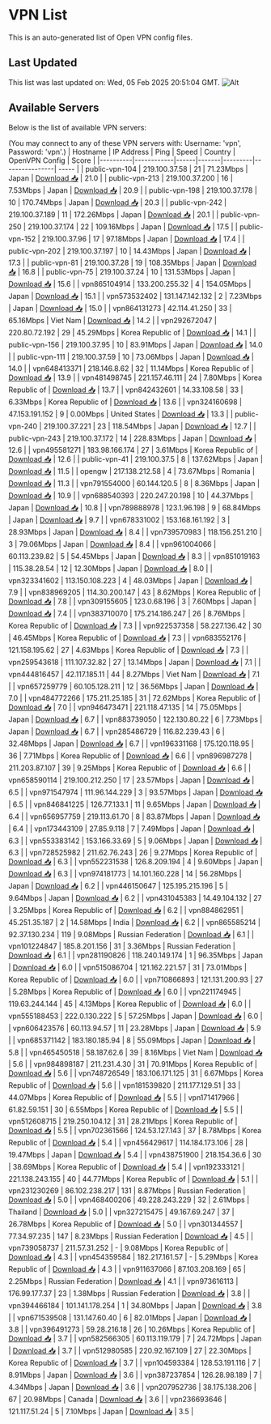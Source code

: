 # VPN List

This is an auto-generated list of Open VPN config files.

## Last Updated

This list was last updated on: Wed, 05 Feb 2025 20:51:04 GMT.
![Alt](https://repobeats.axiom.co/api/embed/186b98318ef1479477931607c1ad7d823f12451f.svg "Repobeats analytics image")

## Available Servers

Below is the list of available VPN servers:

(You may connect to any of these VPN servers with: Username: 'vpn', Password: 'vpn'.)
| Hostname | IP Address | Ping | Speed | Country | OpenVPN Config | Score |
|----------|------------|------|-------|---------|----------------| ----- |
| public-vpn-104 | 219.100.37.58 | 21 | 71.23Mbps | Japan | [Download 📥](./configs/server_0_JP.ovpn) | 21.0 |
| public-vpn-213 | 219.100.37.200 | 16 | 7.53Mbps | Japan | [Download 📥](./configs/server_1_JP.ovpn) | 20.9 |
| public-vpn-198 | 219.100.37.178 | 10 | 170.74Mbps | Japan | [Download 📥](./configs/server_2_JP.ovpn) | 20.3 |
| public-vpn-242 | 219.100.37.189 | 11 | 172.26Mbps | Japan | [Download 📥](./configs/server_3_JP.ovpn) | 20.1 |
| public-vpn-250 | 219.100.37.174 | 22 | 109.16Mbps | Japan | [Download 📥](./configs/server_4_JP.ovpn) | 17.5 |
| public-vpn-152 | 219.100.37.96 | 17 | 97.18Mbps | Japan | [Download 📥](./configs/server_5_JP.ovpn) | 17.4 |
| public-vpn-202 | 219.100.37.197 | 10 | 14.43Mbps | Japan | [Download 📥](./configs/server_6_JP.ovpn) | 17.3 |
| public-vpn-81 | 219.100.37.28 | 19 | 108.35Mbps | Japan | [Download 📥](./configs/server_7_JP.ovpn) | 16.8 |
| public-vpn-75 | 219.100.37.24 | 10 | 131.53Mbps | Japan | [Download 📥](./configs/server_8_JP.ovpn) | 15.6 |
| vpn865104914 | 133.200.255.32 | 4 | 154.05Mbps | Japan | [Download 📥](./configs/server_9_JP.ovpn) | 15.1 |
| vpn573532402 | 131.147.142.132 | 2 | 7.23Mbps | Japan | [Download 📥](./configs/server_10_JP.ovpn) | 15.0 |
| vpn864131273 | 42.114.41.250 | 33 | 65.16Mbps | Viet Nam | [Download 📥](./configs/server_11_VN.ovpn) | 14.2 |
| vpn292672047 | 220.80.72.192 | 29 | 45.29Mbps | Korea Republic of | [Download 📥](./configs/server_12_KR.ovpn) | 14.1 |
| public-vpn-156 | 219.100.37.95 | 10 | 83.91Mbps | Japan | [Download 📥](./configs/server_13_JP.ovpn) | 14.0 |
| public-vpn-111 | 219.100.37.59 | 10 | 73.06Mbps | Japan | [Download 📥](./configs/server_14_JP.ovpn) | 14.0 |
| vpn648413371 | 218.146.8.62 | 32 | 11.14Mbps | Korea Republic of | [Download 📥](./configs/server_15_KR.ovpn) | 13.9 |
| vpn481498745 | 221.157.46.111 | 24 | 7.80Mbps | Korea Republic of | [Download 📥](./configs/server_16_KR.ovpn) | 13.7 |
| vpn842432601 | 14.33.108.58 | 33 | 6.33Mbps | Korea Republic of | [Download 📥](./configs/server_17_KR.ovpn) | 13.6 |
| vpn324160698 | 47.153.191.152 | 9 | 0.00Mbps | United States | [Download 📥](./configs/server_18_US.ovpn) | 13.3 |
| public-vpn-240 | 219.100.37.221 | 23 | 118.54Mbps | Japan | [Download 📥](./configs/server_19_JP.ovpn) | 12.7 |
| public-vpn-243 | 219.100.37.172 | 14 | 228.83Mbps | Japan | [Download 📥](./configs/server_20_JP.ovpn) | 12.6 |
| vpn495581271 | 183.98.166.174 | 27 | 3.61Mbps | Korea Republic of | [Download 📥](./configs/server_21_KR.ovpn) | 12.6 |
| public-vpn-41 | 219.100.37.5 | 8 | 137.62Mbps | Japan | [Download 📥](./configs/server_22_JP.ovpn) | 11.5 |
| opengw | 217.138.212.58 | 4 | 73.67Mbps | Romania | [Download 📥](./configs/server_23_RO.ovpn) | 11.3 |
| vpn791554000 | 60.144.120.5 | 8 | 8.36Mbps | Japan | [Download 📥](./configs/server_24_JP.ovpn) | 10.9 |
| vpn688540393 | 220.247.20.198 | 10 | 44.37Mbps | Japan | [Download 📥](./configs/server_25_JP.ovpn) | 10.8 |
| vpn789888978 | 123.1.96.198 | 9 | 68.84Mbps | Japan | [Download 📥](./configs/server_26_JP.ovpn) | 9.7 |
| vpn678331002 | 153.168.161.192 | 3 | 28.93Mbps | Japan | [Download 📥](./configs/server_27_JP.ovpn) | 8.4 |
| vpn739570983 | 118.156.251.210 | 3 | 79.06Mbps | Japan | [Download 📥](./configs/server_28_JP.ovpn) | 8.4 |
| vpn961004066 | 60.113.239.82 | 5 | 54.45Mbps | Japan | [Download 📥](./configs/server_29_JP.ovpn) | 8.3 |
| vpn851019163 | 115.38.28.54 | 12 | 12.30Mbps | Japan | [Download 📥](./configs/server_30_JP.ovpn) | 8.0 |
| vpn323341602 | 113.150.108.223 | 4 | 48.03Mbps | Japan | [Download 📥](./configs/server_31_JP.ovpn) | 7.9 |
| vpn838969205 | 114.30.200.147 | 43 | 8.62Mbps | Korea Republic of | [Download 📥](./configs/server_32_KR.ovpn) | 7.8 |
| vpn309155605 | 123.0.68.196 | 3 | 7.60Mbps | Japan | [Download 📥](./configs/server_33_JP.ovpn) | 7.4 |
| vpn383710070 | 175.214.186.247 | 26 | 8.76Mbps | Korea Republic of | [Download 📥](./configs/server_34_KR.ovpn) | 7.3 |
| vpn922537358 | 58.227.136.42 | 30 | 46.45Mbps | Korea Republic of | [Download 📥](./configs/server_35_KR.ovpn) | 7.3 |
| vpn683552176 | 121.158.195.62 | 27 | 4.63Mbps | Korea Republic of | [Download 📥](./configs/server_36_KR.ovpn) | 7.3 |
| vpn259543618 | 111.107.32.82 | 27 | 13.14Mbps | Japan | [Download 📥](./configs/server_37_JP.ovpn) | 7.1 |
| vpn444816457 | 42.117.185.11 | 44 | 8.27Mbps | Viet Nam | [Download 📥](./configs/server_38_VN.ovpn) | 7.1 |
| vpn657259779 | 60.105.128.211 | 12 | 36.56Mbps | Japan | [Download 📥](./configs/server_39_JP.ovpn) | 7.0 |
| vpn484772266 | 175.211.25.185 | 31 | 72.62Mbps | Korea Republic of | [Download 📥](./configs/server_40_KR.ovpn) | 7.0 |
| vpn946473471 | 221.118.47.135 | 14 | 75.05Mbps | Japan | [Download 📥](./configs/server_41_JP.ovpn) | 6.7 |
| vpn883739050 | 122.130.80.22 | 6 | 7.73Mbps | Japan | [Download 📥](./configs/server_42_JP.ovpn) | 6.7 |
| vpn285486729 | 116.82.239.43 | 6 | 32.48Mbps | Japan | [Download 📥](./configs/server_43_JP.ovpn) | 6.7 |
| vpn196331168 | 175.120.118.95 | 36 | 7.71Mbps | Korea Republic of | [Download 📥](./configs/server_44_KR.ovpn) | 6.6 |
| vpn896987278 | 211.203.87.107 | 39 | 9.25Mbps | Korea Republic of | [Download 📥](./configs/server_45_KR.ovpn) | 6.6 |
| vpn658590114 | 219.100.212.250 | 17 | 23.57Mbps | Japan | [Download 📥](./configs/server_46_JP.ovpn) | 6.5 |
| vpn971547974 | 111.96.144.229 | 3 | 93.57Mbps | Japan | [Download 📥](./configs/server_47_JP.ovpn) | 6.5 |
| vpn846841225 | 126.77.133.1 | 11 | 9.65Mbps | Japan | [Download 📥](./configs/server_48_JP.ovpn) | 6.4 |
| vpn656957759 | 219.113.61.70 | 8 | 83.87Mbps | Japan | [Download 📥](./configs/server_49_JP.ovpn) | 6.4 |
| vpn173443109 | 27.85.9.118 | 7 | 7.49Mbps | Japan | [Download 📥](./configs/server_50_JP.ovpn) | 6.3 |
| vpn553383142 | 153.166.33.69 | 5 | 9.06Mbps | Japan | [Download 📥](./configs/server_51_JP.ovpn) | 6.3 |
| vpn728525982 | 211.62.76.243 | 26 | 9.27Mbps | Korea Republic of | [Download 📥](./configs/server_52_KR.ovpn) | 6.3 |
| vpn552231538 | 126.8.209.194 | 4 | 9.60Mbps | Japan | [Download 📥](./configs/server_53_JP.ovpn) | 6.3 |
| vpn974181773 | 14.101.160.228 | 14 | 56.28Mbps | Japan | [Download 📥](./configs/server_54_JP.ovpn) | 6.2 |
| vpn446150647 | 125.195.215.196 | 5 | 9.64Mbps | Japan | [Download 📥](./configs/server_55_JP.ovpn) | 6.2 |
| vpn431045383 | 14.49.104.132 | 27 | 3.25Mbps | Korea Republic of | [Download 📥](./configs/server_56_KR.ovpn) | 6.2 |
| vpn884862951 | 45.251.35.187 | 2 | 14.58Mbps | India | [Download 📥](./configs/server_57_IN.ovpn) | 6.2 |
| vpn865585214 | 92.37.130.234 | 119 | 9.08Mbps | Russian Federation | [Download 📥](./configs/server_58_RU.ovpn) | 6.1 |
| vpn101224847 | 185.8.201.156 | 31 | 3.36Mbps | Russian Federation | [Download 📥](./configs/server_59_RU.ovpn) | 6.1 |
| vpn281190826 | 118.240.149.174 | 1 | 96.35Mbps | Japan | [Download 📥](./configs/server_60_JP.ovpn) | 6.0 |
| vpn515086704 | 121.162.221.57 | 31 | 73.01Mbps | Korea Republic of | [Download 📥](./configs/server_61_KR.ovpn) | 6.0 |
| vpn710866893 | 121.131.200.93 | 27 | 5.28Mbps | Korea Republic of | [Download 📥](./configs/server_62_KR.ovpn) | 6.0 |
| vpn221174945 | 119.63.244.144 | 45 | 4.13Mbps | Korea Republic of | [Download 📥](./configs/server_63_KR.ovpn) | 6.0 |
| vpn555188453 | 222.0.130.222 | 5 | 57.25Mbps | Japan | [Download 📥](./configs/server_64_JP.ovpn) | 6.0 |
| vpn606423576 | 60.113.94.57 | 11 | 23.28Mbps | Japan | [Download 📥](./configs/server_65_JP.ovpn) | 5.9 |
| vpn685371142 | 183.180.185.94 | 8 | 55.09Mbps | Japan | [Download 📥](./configs/server_66_JP.ovpn) | 5.8 |
| vpn465450518 | 58.187.62.6 | 39 | 8.16Mbps | Viet Nam | [Download 📥](./configs/server_67_VN.ovpn) | 5.6 |
| vpn984898187 | 211.231.4.30 | 31 | 70.91Mbps | Korea Republic of | [Download 📥](./configs/server_68_KR.ovpn) | 5.6 |
| vpn748726549 | 183.106.171.125 | 31 | 6.67Mbps | Korea Republic of | [Download 📥](./configs/server_69_KR.ovpn) | 5.6 |
| vpn181539820 | 211.177.129.51 | 33 | 44.07Mbps | Korea Republic of | [Download 📥](./configs/server_70_KR.ovpn) | 5.5 |
| vpn171417966 | 61.82.59.151 | 30 | 6.55Mbps | Korea Republic of | [Download 📥](./configs/server_71_KR.ovpn) | 5.5 |
| vpn512608715 | 219.250.104.12 | 31 | 28.21Mbps | Korea Republic of | [Download 📥](./configs/server_72_KR.ovpn) | 5.5 |
| vpn702361566 | 124.53.127.143 | 37 | 8.78Mbps | Korea Republic of | [Download 📥](./configs/server_73_KR.ovpn) | 5.4 |
| vpn456429617 | 114.184.173.106 | 28 | 19.47Mbps | Japan | [Download 📥](./configs/server_74_JP.ovpn) | 5.4 |
| vpn438751900 | 218.154.36.6 | 30 | 38.69Mbps | Korea Republic of | [Download 📥](./configs/server_75_KR.ovpn) | 5.4 |
| vpn192333121 | 221.138.243.155 | 40 | 44.77Mbps | Korea Republic of | [Download 📥](./configs/server_76_KR.ovpn) | 5.1 |
| vpn231230269 | 86.102.238.217 | 131 | 8.87Mbps | Russian Federation | [Download 📥](./configs/server_77_RU.ovpn) | 5.0 |
| vpn468400206 | 49.228.243.229 | 32 | 2.61Mbps | Thailand | [Download 📥](./configs/server_78_TH.ovpn) | 5.0 |
| vpn327215475 | 49.167.69.247 | 37 | 26.78Mbps | Korea Republic of | [Download 📥](./configs/server_79_KR.ovpn) | 5.0 |
| vpn301344557 | 77.34.97.235 | 147 | 8.23Mbps | Russian Federation | [Download 📥](./configs/server_80_RU.ovpn) | 4.5 |
| vpn739058737 | 211.57.31.252 | - | 9.08Mbps | Korea Republic of | [Download 📥](./configs/server_81_KR.ovpn) | 4.3 |
| vpn454359584 | 182.217.161.57 | - | 5.29Mbps | Korea Republic of | [Download 📥](./configs/server_82_KR.ovpn) | 4.3 |
| vpn911637066 | 87.103.208.169 | 65 | 2.25Mbps | Russian Federation | [Download 📥](./configs/server_83_RU.ovpn) | 4.1 |
| vpn973616113 | 176.99.177.37 | 23 | 1.38Mbps | Russian Federation | [Download 📥](./configs/server_84_RU.ovpn) | 3.8 |
| vpn394466184 | 101.141.178.254 | 1 | 34.80Mbps | Japan | [Download 📥](./configs/server_85_JP.ovpn) | 3.8 |
| vpn671539508 | 131.147.60.40 | 6 | 82.01Mbps | Japan | [Download 📥](./configs/server_86_JP.ovpn) | 3.8 |
| vpn396491273 | 59.28.216.18 | 26 | 10.26Mbps | Korea Republic of | [Download 📥](./configs/server_87_KR.ovpn) | 3.7 |
| vpn582566305 | 60.113.119.179 | 7 | 24.72Mbps | Japan | [Download 📥](./configs/server_88_JP.ovpn) | 3.7 |
| vpn512980585 | 220.92.167.109 | 27 | 22.30Mbps | Korea Republic of | [Download 📥](./configs/server_89_KR.ovpn) | 3.7 |
| vpn104593384 | 128.53.191.116 | 7 | 8.91Mbps | Japan | [Download 📥](./configs/server_90_JP.ovpn) | 3.6 |
| vpn387237854 | 126.28.98.189 | 7 | 4.34Mbps | Japan | [Download 📥](./configs/server_91_JP.ovpn) | 3.6 |
| vpn207952736 | 38.175.138.206 | 67 | 20.98Mbps | Canada | [Download 📥](./configs/server_92_CA.ovpn) | 3.6 |
| vpn236693646 | 121.117.51.24 | 5 | 7.10Mbps | Japan | [Download 📥](./configs/server_93_JP.ovpn) | 3.5 |
